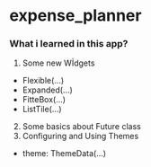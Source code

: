 # expense_planner  
### What i learned in this app?

1. Some new Wİdgets  
 * Flexible(...)
 * Expanded(...)
 * FitteBox(...)
 * ListTile(...)
2. Some basics about Future class  
3. Configuring and Using Themes  
 * theme: ThemeData(...)



